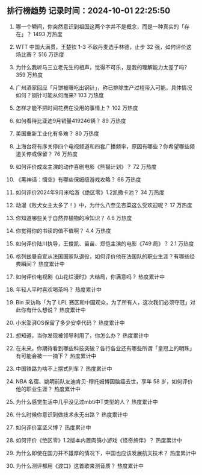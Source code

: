 
## 排行榜趋势 记录时间：2024-10-01 22:25:50
  
  1. 哪一个瞬间，你突然意识到祖国这两个字并不是概念，而是一种真实的「存在」？ 1493 万热度
    
  2. WTT 中国大满贯，王楚钦 1-3 不敌丹麦选手林德，止步 32 强，如何评价这场比赛？ 516 万热度
    
  3. 为什么我听马三立老先生的相声，觉得不可乐，是我的理解能力太差了吗? 359 万热度
    
  4. 广州酒家回应「月饼被曝吃出钢针」，称已排除生产过程带入可能，具体情况如何？钢针可能从何而来? 103 万热度
    
  5. 怎样才能不把时间花费在没用的事情上？ 102 万热度
    
  6. 如何看待比亚迪9月销量419246辆？ 89 万热度
    
  7. 美国重新工业化有多难？ 80 万热度
    
  8. 上海台将有序关停四个电视频道和四套广播频率，原因有哪些？你希望哪些频道关停或保留？ 76 万热度
    
  9. 如何评价成龙主演的动作喜剧电影《熊猫计划》？ 72 万热度
    
  10. 《黑神话：悟空》有哪些保姆级游戏攻略？ 66 万热度
    
  11. 如何评价2024年9月米哈游《绝区零》1.2凯撒卡池？ 34 万热度
    
  12. 动漫《败犬女主太多了！》中，为什么八奈见杏菜这么受欢迎呢？ 17 万热度
    
  13. 你知道哪些关于自然界植物的冷知识？ 4.6 万热度
    
  14. 你觉得你的书读的值不值啊？ 4.4 万热度
    
  15. 如何评价陆川执导，王俊凯、苗苗、郑恺主演的电影《749 局》？ 2.1 万热度
    
  16. 格列兹曼自宣从法国国家队退役，如何评价他在法国队的职业生涯？有哪些经典瞬间？ 热度累计中
    
  17. 如何评价电视剧《山花烂漫时》大结局，你满意吗？ 热度累计中
    
  18. 年轻人平时喜欢喝茶吗？ 热度累计中
    
  19. Bin 采访称「为了 LPL 赛区和中国观众，为了所有人，这次我们必须夺冠」对此你有什么想说？ 热度累计中
    
  20. 小米澎湃OS保留了多少安卓代码？ 热度累计中
    
  21. 想知道，当你发现被领导利用了，你怎么办？ 热度累计中
    
  22. 在未来，你期待看到哪些科技突破？各行各业还有哪些所谓「皇冠上的明珠」有可能会被一一摘下？ 热度累计中
    
  23. 中国铁路为啥不上摆式列车？ 热度累计中
    
  24. NBA 名宿、姚明前队友迪肯贝-穆托姆博因脑癌去世，享年 58 岁，如何评价他的职业生涯？ 热度累计中
    
  25. 为什么感觉生活中几乎没见过mbti中T类型的人？ 热度累计中
    
  26. 什么时候你意识到做技术永无出路？ 热度累计中
    
  27. 如何评价富坚义博？ 热度累计中
    
  28. 如何评价《绝区零》1.2版本内置肉鸽小游戏《怪奇旅伴》？ 热度累计中
    
  29. 为什么即使在国力并不雄厚的情况下，中国也应该发展航天技术？ 热度累计中
    
  30. 为什么测评都用《渡口》这首歌来测音质？ 热度累计中
    